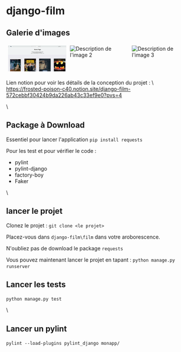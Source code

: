 # django-film

## Galerie d'images

<div style="display: flex; flex-wrap: wrap;">
  <div style="flex: 1 0 21%; margin: 5px;">
    <img src="https://github.com/arnaud-rein/django-film/blob/main/images/homepage.png" alt="Description de l'image 1" style="width: 100%;">
  </div>
  <div style="flex: 1 0 21%; margin: 5px;">
    <img src="https://github.com/arnaud-rein/django-film/blob/main/images/listes_films.png.png" alt="Description de l'image 2" style="width: 100%;">
  </div>
  <div style="flex: 1 0 21%; margin: 5px;">
    <img src="https://github.com/arnaud-rein/django-film/blob/main/images/search.png.png" alt="Description de l'image 3" style="width: 100%;">
  </div>
  
</div>



Lien notion pour voir les détails de la conception du projet :
\ 
https://frosted-poison-c40.notion.site/django-film-572cebbf30424b9da226ab43c33ef9e0?pvs=4

\

## Package à Download

Essentiel pour lancer l'application
`pip install requests`

Pour les test et pour vérifier le code : 
- pylint
- pylint-django
- factory-boy
- Faker
  
\

## lancer le projet 

Clonez le projet :
`git clone <le projet>`

Placez-vous dans `django-film\film` dans votre aroborescence. 

N'oubliez pas de download le package `requests`

Vous pouvez maintenant lancer le projet en tapant : 
`python manage.py runserver`

## Lancer les tests 

`python manage.py test`

\

## Lancer un pylint 

`pylint --load-plugins pylint_django monapp/` 
